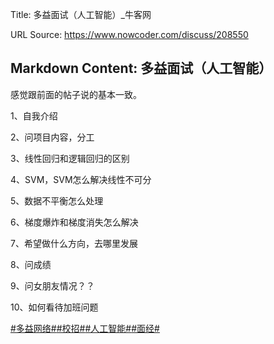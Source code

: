 Title: 多益面试（人工智能）_牛客网

URL Source: https://www.nowcoder.com/discuss/208550

Markdown Content:
多益面试（人工智能）
----------

感觉跟前面的帖子说的基本一致。

1、自我介绍

2、问项目内容，分工

3、线性回归和逻辑回归的区别

4、SVM，SVM怎么解决线性不可分

5、数据不平衡怎么处理

6、梯度爆炸和梯度消失怎么解决

7、希望做什么方向，去哪里发展

8、问成绩

9、问女朋友情况？？

10、如何看待加班问题

[#多益网络#](https://www.nowcoder.com/enterprise/800/discussion)[#校招#](https://www.nowcoder.com/creation/subject/d09b966a380b45ddaba9dc5a6bd5ee19)[#人工智能#](https://www.nowcoder.com/creation/subject/4a3fafe112cc450dac018473818aa9f9)[#面经#](https://www.nowcoder.com/creation/subject/928d551be73f40db82c0ed83286c8783)
